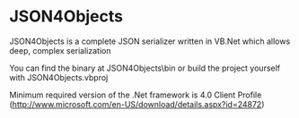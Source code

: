 # JSON4Objects
JSON4Objects is a complete JSON serializer written in VB.Net which allows deep, complex serialization


You can find the binary at JSON4Objects\bin or build the project yourself with JSON4Objects.vbproj

Minimum required version of the .Net framework is 4.0 Client Profile (http://www.microsoft.com/en-US/download/details.aspx?id=24872)
